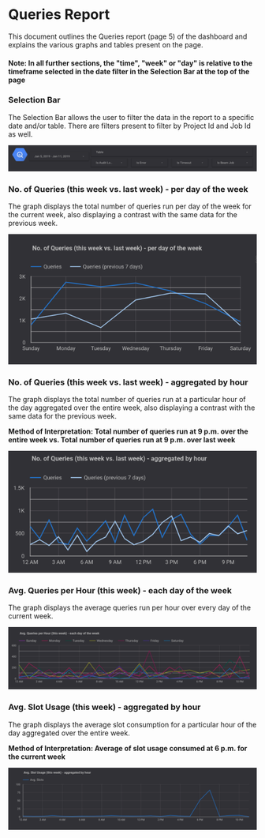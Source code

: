 # Queries Report

This document outlines the Queries report (page 5) of the dashboard and explains the various graphs and tables present on the page.

#### Note: In all further sections, the "time", "week" or "day" is relative to the timeframe selected in the date filter in the Selection Bar at the top of the page

### Selection Bar
The Selection Bar allows the user to filter the data in the report to a specific date and/or table. There are filters present to filter by Project Id and Job Id as well.

![Selection Bar](../images/query_jobs/Image1.png)

### No. of Queries (this week vs. last week) - per day of the week
The graph displays the total number of queries run per day of the week for the current week, also displaying a contrast with the same data for the previous week. 

![No. of Queries (this week vs. last week) - per day of the week](../images/query_jobs/Image2.png)

### No. of Queries (this week vs. last week) - aggregated by hour
The graph displays the total number of queries run at a particular hour of the day aggregated over the entire week, also displaying a contrast with the same data for the previous week.

**Method of Interpretation: Total number of queries run at 9 p.m. over the entire week vs. Total number of queries run at 9 p.m. over last week**

![No. of Queries (this week vs. last week) - aggregated by hour](../images/query_jobs/Image3.png)

### Avg. Queries per Hour (this week) - each day of the week
The graph displays the average queries run per hour over every day of the current week.

![Avg. Queries per Hour (this week) - each day of the week](../images/query_jobs/Image4.png)

### Avg. Slot Usage (this week) - aggregated by hour
The graph displays the average slot consumption for a particular hour of the day aggregated over the entire week.

**Method of Interpretation: Average of slot usage consumed at 6 p.m. for the current week**

![Avg. Slot Usage (this week) - aggregated by hour](../images/query_jobs/Image5.png)


